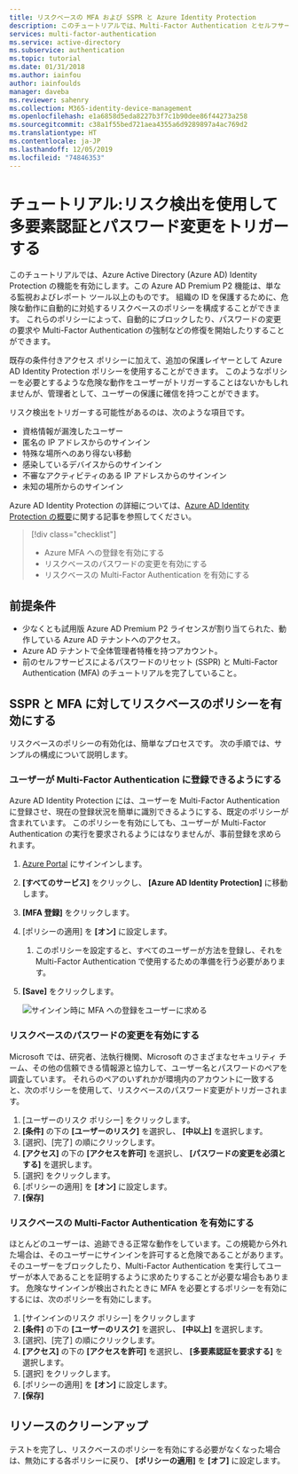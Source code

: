 ```yaml
---
title: リスクベースの MFA および SSPR と Azure Identity Protection
description: このチュートリアルでは、Multi-Factor Authentication とセルフサービスによるパスワードのリセットに対して Azure Identity Protection 統合を有効にして、危険な動作を減らします。
services: multi-factor-authentication
ms.service: active-directory
ms.subservice: authentication
ms.topic: tutorial
ms.date: 01/31/2018
ms.author: iainfou
author: iainfoulds
manager: daveba
ms.reviewer: sahenry
ms.collection: M365-identity-device-management
ms.openlocfilehash: e1a6858d5eda8227b3f7c1b90dee86f44273a258
ms.sourcegitcommit: c38a1f55bed721aea4355a6d9289897a4ac769d2
ms.translationtype: HT
ms.contentlocale: ja-JP
ms.lasthandoff: 12/05/2019
ms.locfileid: "74846353"
---
```

# <a name="tutorial-use-risk-detections-to-trigger-multi-factor-authentication-and-password-changes"></a>チュートリアル:リスク検出を使用して多要素認証とパスワード変更をトリガーする

このチュートリアルでは、Azure Active Directory (Azure AD) Identity Protection の機能を有効にします。この Azure AD Premium P2 機能は、単なる監視およびレポート ツール以上のものです。 組織の ID を保護するために、危険な動作に自動的に対処するリスクベースのポリシーを構成することができます。 これらのポリシーによって、自動的にブロックしたり、パスワードの変更の要求や Multi-Factor Authentication の強制などの修復を開始したりすることができます。

既存の条件付きアクセス ポリシーに加えて、追加の保護レイヤーとして Azure AD Identity Protection ポリシーを使用することができます。 このようなポリシーを必要とするような危険な動作をユーザーがトリガーすることはないかもしれませんが、管理者として、ユーザーの保護に確信を持つことができます。

リスク検出をトリガーする可能性があるのは、次のような項目です。

* 資格情報が漏洩したユーザー
* 匿名の IP アドレスからのサインイン
* 特殊な場所へのあり得ない移動
* 感染しているデバイスからのサインイン
* 不審なアクティビティのある IP アドレスからのサインイン
* 未知の場所からのサインイン

Azure AD Identity Protection の詳細については、[Azure AD Identity Protection の概要](../active-directory-identityprotection.md)に関する記事を参照してください。

> [!div class="checklist"]
> * Azure MFA への登録を有効にする
> * リスクベースのパスワードの変更を有効にする
> * リスクベースの Multi-Factor Authentication を有効にする

## <a name="prerequisites"></a>前提条件

* 少なくとも試用版 Azure AD Premium P2 ライセンスが割り当てられた、動作している Azure AD テナントへのアクセス。
* Azure AD テナントで全体管理者特権を持つアカウント。
* 前のセルフサービスによるパスワードのリセット (SSPR) と Multi-Factor Authentication (MFA) のチュートリアルを完了していること。

## <a name="enable-risk-based-policies-for-sspr-and-mfa"></a>SSPR と MFA に対してリスクベースのポリシーを有効にする

リスクベースのポリシーの有効化は、簡単なプロセスです。 次の手順では、サンプルの構成について説明します。

### <a name="enable-users-to-register-for-multi-factor-authentication"></a>ユーザーが Multi-Factor Authentication に登録できるようにする

Azure AD Identity Protection には、ユーザーを Multi-Factor Authentication に登録させ、現在の登録状況を簡単に識別できるようにする、既定のポリシーが含まれています。 このポリシーを有効にしても、ユーザーが Multi-Factor Authentication の実行を要求されるようにはなりませんが、事前登録を求められます。

1. [Azure Portal](https://portal.azure.com) にサインインします。
1. **[すべてのサービス]** をクリックし、 **[Azure AD Identity Protection]** に移動します。
1. **[MFA 登録]** をクリックします。
1. [ポリシーの適用] を **[オン]** に設定します。
   1. このポリシーを設定すると、すべてのユーザーが方法を登録し、それを Multi-Factor Authentication で使用するための準備を行う必要があります。
1. **[Save]** をクリックします。

   ![サインイン時に MFA への登録をユーザーに求める](./media/tutorial-risk-based-sspr-mfa/risk-based-require-mfa-registration.png)

### <a name="enable-risk-based-password-changes"></a>リスクベースのパスワードの変更を有効にする

Microsoft では、研究者、法執行機関、Microsoft のさまざまなセキュリティ チーム、その他の信頼できる情報源と協力して、ユーザー名とパスワードのペアを調査しています。 それらのペアのいずれかが環境内のアカウントに一致すると、次のポリシーを使用して、リスクベースのパスワード変更がトリガーされます。

1. [ユーザーのリスク ポリシー] をクリックします。
1. **[条件]** の下の **[ユーザーのリスク]** を選択し、 **[中以上]** を選択します。
1. [選択]、[完了] の順にクリックします。
1. **[アクセス]** の下の **[アクセスを許可]** を選択し、 **[パスワードの変更を必須とする]** を選択します。
1. [選択] をクリックします。
1. [ポリシーの適用] を **[オン]** に設定します。
1. **[保存]**

### <a name="enable-risk-based-multi-factor-authentication"></a>リスクベースの Multi-Factor Authentication を有効にする

ほとんどのユーザーは、追跡できる正常な動作をしています。この規範から外れた場合は、そのユーザーにサインインを許可すると危険であることがあります。 そのユーザーをブロックしたり、Multi-Factor Authentication を実行してユーザーが本人であることを証明するように求めたりすることが必要な場合もあります。 危険なサインインが検出されたときに MFA を必要とするポリシーを有効にするには、次のポリシーを有効にします。

1. [サインインのリスク ポリシー] をクリックします
1. **[条件]** の下の **[ユーザーのリスク]** を選択し、 **[中以上]** を選択します。
1. [選択]、[完了] の順にクリックします。
1. **[アクセス]** の下の **[アクセスを許可]** を選択し、 **[多要素認証を要求する]** を選択します。
1. [選択] をクリックします。
1. [ポリシーの適用] を **[オン]** に設定します。
1. **[保存]**

## <a name="clean-up-resources"></a>リソースのクリーンアップ

テストを完了し、リスクベースのポリシーを有効にする必要がなくなった場合は、無効にする各ポリシーに戻り、 **[ポリシーの適用]** を **[オフ]** に設定します。
